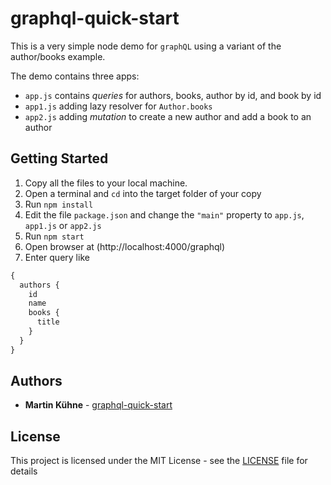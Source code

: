 # graphql-quick-start

This is a very simple node demo for `graphQL` using a variant of the author/books example.

The demo contains three apps:

- `app.js` contains _queries_ for authors, books, author by id, and book by id
- `app1.js` adding lazy resolver for `Author.books`
- `app2.js` adding _mutation_ to create a new author and add a book to an author

## Getting Started

1. Copy all the files to your local machine.
2. Open a terminal and `cd` into the target folder of your copy
3. Run `npm install`
4. Edit the file `package.json` and change the `"main"` property to `app.js`, `app1.js` or `app2.js`
5. Run `npm start`
6. Open browser at (http://localhost:4000/graphql)
7. Enter query like

```graphql
{
  authors {
    id
    name
    books {
      title
    }
  }
}
```

## Authors

- **Martin Kühne** - [graphql-quick-start](https://github.com/mkuehne-git/graphql-quick-start)

## License

This project is licensed under the MIT License - see the [LICENSE](https://github.com/mkuehne-git/graphql-quick-start/blob/master/LICENSE) file for details